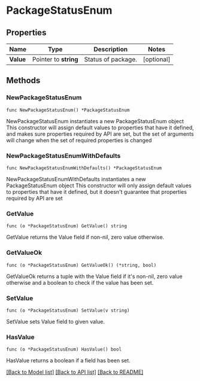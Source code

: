 # PackageStatusEnum

## Properties

Name | Type | Description | Notes
------------ | ------------- | ------------- | -------------
**Value** | Pointer to **string** | Status of package. | [optional] 

## Methods

### NewPackageStatusEnum

`func NewPackageStatusEnum() *PackageStatusEnum`

NewPackageStatusEnum instantiates a new PackageStatusEnum object
This constructor will assign default values to properties that have it defined,
and makes sure properties required by API are set, but the set of arguments
will change when the set of required properties is changed

### NewPackageStatusEnumWithDefaults

`func NewPackageStatusEnumWithDefaults() *PackageStatusEnum`

NewPackageStatusEnumWithDefaults instantiates a new PackageStatusEnum object
This constructor will only assign default values to properties that have it defined,
but it doesn't guarantee that properties required by API are set

### GetValue

`func (o *PackageStatusEnum) GetValue() string`

GetValue returns the Value field if non-nil, zero value otherwise.

### GetValueOk

`func (o *PackageStatusEnum) GetValueOk() (*string, bool)`

GetValueOk returns a tuple with the Value field if it's non-nil, zero value otherwise
and a boolean to check if the value has been set.

### SetValue

`func (o *PackageStatusEnum) SetValue(v string)`

SetValue sets Value field to given value.

### HasValue

`func (o *PackageStatusEnum) HasValue() bool`

HasValue returns a boolean if a field has been set.


[[Back to Model list]](../README.md#documentation-for-models) [[Back to API list]](../README.md#documentation-for-api-endpoints) [[Back to README]](../README.md)


